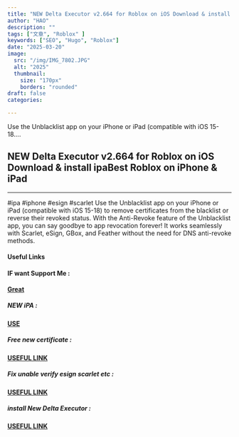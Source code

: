 ```yaml
---
title: "NEW Delta Executor v2.664 for Roblox on iOS Download & install ipaBest Roblox on iPhone & iPad"
author: "HAO"
description: ""
tags: ["文章", "Roblox" ]
keywords: ["SEO", "Hugo", "Roblox"]
date: "2025-03-20"
image:
  src: "/img/IMG_7802.JPG"
  alt: "2025"
  thumbnail:
    size: "170px"
    borders: "rounded"
draft: false
categories:

---
```


Use the Unblacklist app on your iPhone or iPad (compatible with iOS 15-18....
<!--more-->

## **NEW Delta Executor v2.664 for Roblox on iOS Download & install ipaBest Roblox on iPhone & iPad**

---

#ipa #iphone #esign #scarlet 
Use the Unblacklist app on your iPhone or iPad (compatible with iOS 15-18) to remove certificates from the blacklist or reverse their revoked status. With the Anti-Revoke feature of the Unblacklist app, you can say goodbye to app revocation forever! It works seamlessly with Scarlet, eSign, GBox, and Feather without the need for DNS anti-revoke methods.

#### **Useful Links**

#### **<and font style="background: "> IF want Support Me :</font>** 
**[ Great](https://www.paypal.me/haotech)**

##### **<and font style="background: "> NEW iPA : </font>** 
**[  USE](https://www.patreon.com/hao8?utm_medium=unknown&utm_source=join_link&utm_campaign=creatorshare_creator&utm_content=copyLink)**

##### **<font style="background:  "> Free new certificate :</font>** 
**[ USEFUL LINK ](https://jiun8631.pages.dev/post/esign_0226/)**

##### **<font style="background:  "> Fix unable verify esign scarlet etc :</font>** 
**[ USEFUL LINK ](https://jiun8631.pages.dev/post/fixverify-250318/)**

##### **<font style="background:  "> install New Delta Executor :</font>** 
**[ USEFUL LINK](https://www.mediafire.com/file/6ry83s2lzfgfkkm/Roblox_Delta_2.664.707_1742013350.ipa/file?dkey=sg8hg18x6fg&r=50)**




